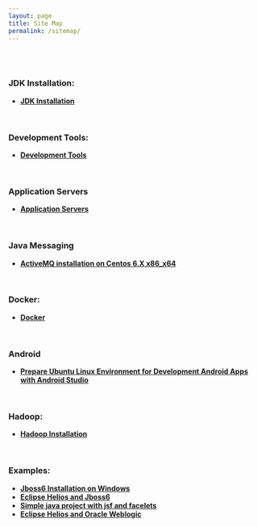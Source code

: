 ```yaml
---
layout: page
title: Site Map
permalink: /sitemap/
---
```


<br/><br/>


### JDK Installation:


<ul>
    <li><strong><a href="/jdk/installation/">JDK Installation</a></strong></li>
</ul>


<br/>

### Development Tools:

<ul>
    <li><strong><a href="/development-tools/">Development Tools</a></strong></li>
</ul>


<br/>

### Application Servers

<ul>
    <li><strong><a href="/appserv/">Application Servers</a></strong></li>
</ul>


<br/>

### Java Messaging

<ul>
    <li><strong><a href="/java_basics/installation/activemq/centos/6/x86_x64/">ActiveMQ installation on Centos 6.X x86_x64</a></strong></li>
</ul>


<br/>

### Docker:

<ul>
    <li><strong><a href="/docker/">Docker</a></strong></li>
</ul>

<br/>

### Android

<ul>
    <li><strong><a href="/java_basics/android/installation/">Prepare Ubuntu Linux Environment for Development Android Apps with Android Studio</a></strong></li>
</ul>


<br/>

### Hadoop:

<ul>
    <li><strong><a href="/linux/distributed-systems/hadoop/">Hadoop Installation</a></strong></li>
</ul>


<br/>

### Examples:

<ul>
    <li><strong><a href="/examples/jboss-installation-on-windows/">Jboss6 Installation on Windows</a></strong>  </li>
    <li><strong><a href="/examples/eclipse_helios_and_jboss6/">Eclipse Helios and Jboss6</a></strong></li>
    <li><strong><a href="/examples/simple_java_project_with_jsf_and_facelets/">Simple java project with jsf and facelets</a></strong></li>
    <li><strong><a href="/examples/eclipse_helios_and_weblogic/">Eclipse Helios and Oracle Weblogic</a></strong></li>
</ul>
